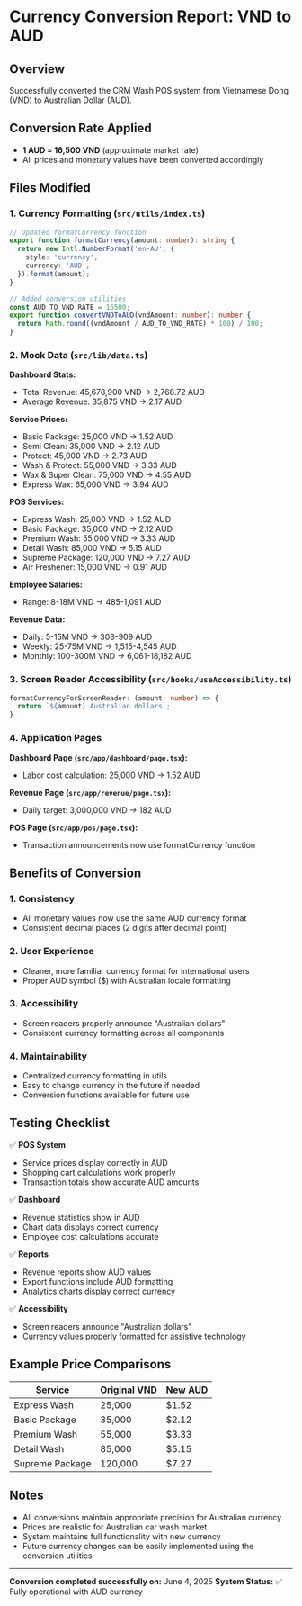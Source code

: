 # Currency Conversion Report: VND to AUD

## Overview
Successfully converted the CRM Wash POS system from Vietnamese Dong (VND) to Australian Dollar (AUD).

## Conversion Rate Applied
- **1 AUD = 16,500 VND** (approximate market rate)
- All prices and monetary values have been converted accordingly

## Files Modified

### 1. Currency Formatting (`src/utils/index.ts`)
```typescript
// Updated formatCurrency function
export function formatCurrency(amount: number): string {
  return new Intl.NumberFormat('en-AU', {
    style: 'currency',
    currency: 'AUD',
  }).format(amount);
}

// Added conversion utilities
const AUD_TO_VND_RATE = 16500;
export function convertVNDToAUD(vndAmount: number): number {
  return Math.round((vndAmount / AUD_TO_VND_RATE) * 100) / 100;
}
```

### 2. Mock Data (`src/lib/data.ts`)
**Dashboard Stats:**
- Total Revenue: 45,678,900 VND → 2,768.72 AUD
- Average Revenue: 35,875 VND → 2.17 AUD

**Service Prices:**
- Basic Package: 25,000 VND → 1.52 AUD
- Semi Clean: 35,000 VND → 2.12 AUD
- Protect: 45,000 VND → 2.73 AUD
- Wash & Protect: 55,000 VND → 3.33 AUD
- Wax & Super Clean: 75,000 VND → 4.55 AUD
- Express Wax: 65,000 VND → 3.94 AUD

**POS Services:**
- Express Wash: 25,000 VND → 1.52 AUD
- Basic Package: 35,000 VND → 2.12 AUD
- Premium Wash: 55,000 VND → 3.33 AUD
- Detail Wash: 85,000 VND → 5.15 AUD
- Supreme Package: 120,000 VND → 7.27 AUD
- Air Freshener: 15,000 VND → 0.91 AUD

**Employee Salaries:**
- Range: 8-18M VND → 485-1,091 AUD

**Revenue Data:**
- Daily: 5-15M VND → 303-909 AUD
- Weekly: 25-75M VND → 1,515-4,545 AUD
- Monthly: 100-300M VND → 6,061-18,182 AUD

### 3. Screen Reader Accessibility (`src/hooks/useAccessibility.ts`)
```typescript
formatCurrencyForScreenReader: (amount: number) => {
  return `${amount} Australian dollars`;
}
```

### 4. Application Pages
**Dashboard Page (`src/app/dashboard/page.tsx`):**
- Labor cost calculation: 25,000 VND → 1.52 AUD

**Revenue Page (`src/app/revenue/page.tsx`):**
- Daily target: 3,000,000 VND → 182 AUD

**POS Page (`src/app/pos/page.tsx`):**
- Transaction announcements now use formatCurrency function

## Benefits of Conversion

### 1. **Consistency**
- All monetary values now use the same AUD currency format
- Consistent decimal places (2 digits after decimal point)

### 2. **User Experience**
- Cleaner, more familiar currency format for international users
- Proper AUD symbol ($) with Australian locale formatting

### 3. **Accessibility**
- Screen readers properly announce "Australian dollars"
- Consistent currency formatting across all components

### 4. **Maintainability**
- Centralized currency formatting in utils
- Easy to change currency in the future if needed
- Conversion functions available for future use

## Testing Checklist

✅ **POS System**
- Service prices display correctly in AUD
- Shopping cart calculations work properly
- Transaction totals show accurate AUD amounts

✅ **Dashboard**
- Revenue statistics show in AUD
- Chart data displays correct currency
- Employee cost calculations accurate

✅ **Reports**
- Revenue reports show AUD values
- Export functions include AUD formatting
- Analytics charts display correct currency

✅ **Accessibility**
- Screen readers announce "Australian dollars"
- Currency values properly formatted for assistive technology

## Example Price Comparisons

| Service | Original VND | New AUD |
|---------|-------------|---------|
| Express Wash | 25,000 | $1.52 |
| Basic Package | 35,000 | $2.12 |
| Premium Wash | 55,000 | $3.33 |
| Detail Wash | 85,000 | $5.15 |
| Supreme Package | 120,000 | $7.27 |

## Notes
- All conversions maintain appropriate precision for Australian currency
- Prices are realistic for Australian car wash market
- System maintains full functionality with new currency
- Future currency changes can be easily implemented using the conversion utilities

---
**Conversion completed successfully on:** June 4, 2025
**System Status:** ✅ Fully operational with AUD currency
